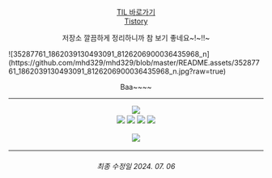 <div align="center">
    <a href="https://github.com/mhd329/TIL" target="_blank">
        TIL 바로가기
    </a>
    <br>
    <a href="https://mhd329.tistory.com/">
        Tistory
    </a>
	<p>
    	저장소 깔끔하게 정리하니까 참 보기 좋네요~!~!!~
    </p>
</div>
![35287761_1862039130493091_8126206900036435968_n](https://github.com/mhd329/mhd329/blob/master/README.assets/35287761_1862039130493091_8126206900036435968_n.jpg?raw=true)

<div align="center">
    <p>
        Baa~~~~
    </p>
</div>

---

<div align="center"><a href="https://solved.ac/mhd329" target="_blank"><img src="http://mazassumnida.wtf/api/generate_badge?boj=mhd329"></a></div>

<div align="center">
    <img src="https://img.shields.io/badge/Python-3776AB?style=for-the-badge&logo=Python&logoColor=white">
    <img src="https://img.shields.io/badge/Java-FF9E0F?style=for-the-badge&logo=OpenJDK&logoColor=white">
    <img src="https://img.shields.io/badge/JavaScript-F7DF1E?style=for-the-badge&logo=JavaScript&logoColor=white">
    <img src="https://img.shields.io/badge/Mysql-4479A1?style=for-the-badge&logo=Mysql&logoColor=white">
    <br>
    <br>
</div>
<div align="center"><a href="https://github.com/mhd329/" target="_blank"><img src="https://github-readme-stats.vercel.app/api/top-langs/?username=mhd329&layout=compact"></a></div>

---

<div align="center">
	<h6>
    	최종 수정일 2024. 07. 06
    </h6>
</div>

